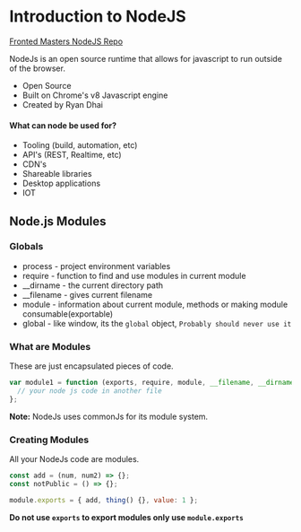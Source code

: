 # Introduction to NodeJS

[Fronted Masters NodeJS Repo](https://github.com/frontendmasters/intro-node-js)

NodeJs is an open source runtime that allows for javascript to run outside of
the browser.

- Open Source
- Built on Chrome's v8 Javascript engine
- Created by Ryan Dhai

#### What can node be used for?

- Tooling (build, automation, etc)
- API's (REST, Realtime, etc)
- CDN's
- Shareable libraries
- Desktop applications
- IOT

## Node.js Modules

### Globals

- process - project environment variables
- require - function to find and use modules in current module
- \_\_dirname - the current directory path
- \_\_filename - gives current filename
- module - information about current module, methods or making module
  consumable(exportable)
- global - like window, its the `global` object, `Probably should never use it`

### What are Modules

These are just encapsulated pieces of code.

```javascript
var module1 = function (exports, require, module, __filename, __dirname) {
  // your node js code in another file
};
```

**Note:** NodeJs uses commonJs for its module system.

### Creating Modules

All your NodeJs code are modules.

```javascript
const add = (num, num2) => {};
const notPublic = () => {};

module.exports = { add, thing() {}, value: 1 };
```

**Do not use `exports` to export modules only use `module.exports`**
